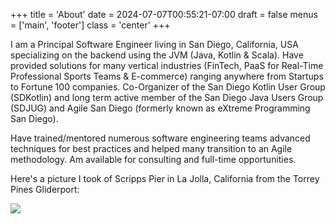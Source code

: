 +++
title = 'About'
date = 2024-07-07T00:55:21-07:00
draft = false
menus = ['main', 'footer']
class = 'center'
+++

I am a Principal Software Engineer living in San Diego, California, USA specializing on the backend using the JVM (Java,
Kotlin & Scala). Have provided solutions for many vertical industries (FinTech, PaaS for Real-Time Professional Sports
Teams & E-commerce) ranging anywhere from Startups to Fortune 100 companies. Co-Organizer of the San Diego Kotlin 
User Group (SDKotlin) and long term active member of the San Diego Java Users Group (SDJUG) and Agile San Diego 
(formerly known as eXtreme Programming San Diego).

Have trained/mentored numerous software engineering teams advanced techniques for best practices and helped many 
transition to an Agile methodology. Am available for consulting and full-time opportunities.

Here's a picture I took of Scripps Pier in La Jolla, California from the Torrey Pines Gliderport:

![](/images/GliderPortView.jpg)